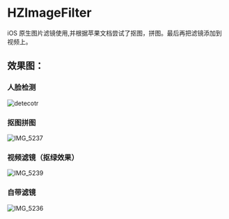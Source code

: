 # HZImageFilter
iOS 原生图片滤镜使用,并根据苹果文档尝试了抠图，拼图。最后再把滤镜添加到视频上。
## 效果图：
### 人脸检测

![detecotr](http://7xiym9.com1.z0.glb.clouddn.com/HZImageFilter_Detector.png?imageView2/4/w/300)



### 抠图拼图

![IMG_5237](http://7xiym9.com1.z0.glb.clouddn.com/pingtu.png?imageView2/4/w/300)

### 视频滤镜（抠绿效果）

![IMG_5239](http://7xiym9.com1.z0.glb.clouddn.com/IMG_5239.JPG?imageView2/4/w/300)

### 自带滤镜

![IMG_5236](http://7xiym9.com1.z0.glb.clouddn.com/IMG_5236.JPG?imageView2/4/w/300)


